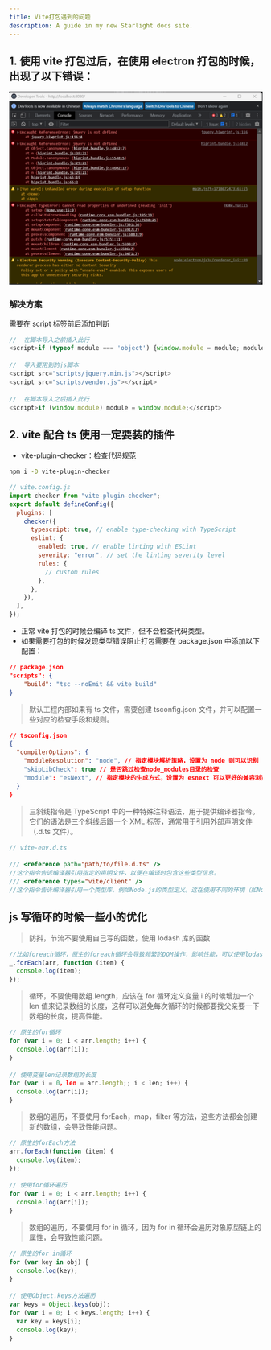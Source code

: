 ```yaml
---
title: Vite打包遇到的问题
description: A guide in my new Starlight docs site.
---
```


## 1. 使用 vite 打包过后，在使用 electron 打包的时候，出现了以下错误：

![electron打包加载资源问题](../../../assets/vite-1.png)

### 解决方案

需要在 script 标签前后添加判断

```js
//  在脚本导入之前插入此行
<script>if (typeof module === 'object') {window.module = module; module = undefined;}</script>

//  导入要用到的js脚本
<script src="scripts/jquery.min.js"></script>
<script src="scripts/vendor.js"></script>

//  在脚本导入之后插入此行
<script>if (window.module) module = window.module;</script>
```

## 2. vite 配合 ts 使用一定要装的插件

- vite-plugin-checker：检查代码规范

<!-- vite-plgin-checker插件的用法 -->

```bash
npm i -D vite-plugin-checker
```

```js
// vite.config.js
import checker from "vite-plugin-checker";
export default defineConfig({
  plugins: [
    checker({
      typescript: true, // enable type-checking with TypeScript
      eslint: {
        enabled: true, // enable linting with ESLint
        severity: "error", // set the linting severity level
        rules: {
          // custom rules
        },
      },
    }),
  ],
});
```

- 正常 vite 打包的时候会编译 ts 文件，但不会检查代码类型。
- 如果需要打包的时候发现类型错误阻止打包需要在 package.json 中添加以下配置：

```json
// package.json
"scripts": {
    "build": "tsc --noEmit && vite build"
}
```

> 默认工程内部如果有 ts 文件，需要创建 tsconfig.json 文件，并可以配置一些对应的检查手段和规则。

```json
// tsconfig.json
{
  "compilerOptions": {
    "moduleResolution": "node", // 指定模块解析策略，设置为 node 则可以识别 node_modules 目录 如果在 import {} from "lodash" 会报错是因为没有相对路径和绝对路径，增加该配置项则表明引入模块按照node环境解析。
    "skipLibCheck": true // 是否跳过检查node_modules目录的检查
    "module": "esNext", // 指定模块的生成方式，设置为 esnext 可以更好的兼容浏览器,默认es 3
  }
}
```

> 三斜线指令是 TypeScript 中的一种特殊注释语法，用于提供编译器指令。它们的语法是三个斜线后跟一个 XML 标签，通常用于引用外部声明文件（.d.ts 文件）。

```ts
// vite-env.d.ts

/// <reference path="path/to/file.d.ts" />
//这个指令告诉编译器引用指定的声明文件，以便在编译时包含这些类型信息。
/// <reference types="vite/client" />
//这个指令告诉编译器引用一个类型库，例如Node.js的类型定义。这在使用不同的环境（如Node.js或浏览器）时非常有用。
```

## js 写循环的时候一些小的优化

> 防抖，节流不要使用自己写的函数，使用 lodash 库的函数

```js
//比如foreach循环，原生的foreach循环会导致频繁的DOM操作，影响性能，可以使用lodash的forEach函数
_.forEach(arr, function (item) {
  console.log(item);
});
```

> 循环，不要使用数组.length，应该在 for 循环定义变量 i 的时候增加一个 len 值来记录数组的长度，这样可以避免每次循环的时候都要找父亲要一下数组的长度，提高性能。

```js
// 原生的for循环
for (var i = 0; i < arr.length; i++) {
  console.log(arr[i]);
}

// 使用变量len记录数组的长度
for (var i = 0，len = arr.length;; i < len; i++) {
  console.log(arr[i]);
}
```

> 数组的遍历，不要使用 forEach，map，filter 等方法，这些方法都会创建新的数组，会导致性能问题。

```js
// 原生的forEach方法
arr.forEach(function (item) {
  console.log(item);
});

// 使用for循环遍历
for (var i = 0; i < arr.length; i++) {
  console.log(arr[i]);
}
```

> 数组的遍历，不要使用 for in 循环，因为 for in 循环会遍历对象原型链上的属性，会导致性能问题。

```js
// 原生的for in循环
for (var key in obj) {
  console.log(key);
}

// 使用Object.keys方法遍历
var keys = Object.keys(obj);
for (var i = 0; i < keys.length; i++) {
  var key = keys[i];
  console.log(key);
}
```
